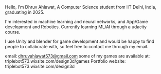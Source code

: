 
Hello, 
I'm Dhruv Ahlawat, A Computer Science student from IIT Delhi, India, graduating in 2025.

I'm interested in machine learning and neural networks, and App/Game development and Robotics.
Currently learning ML/AI through a udacity course.

I use Unity and blender for game development and would be happy to find people to collaborate with, so 
feel free to contact me through my email.

email: dhruvahlawat573@gmail.com
some of my games are available at: triplebot573.wixsite.com/design3d/games
Portfolio website: triplebot573.wixsite.com/design3d
